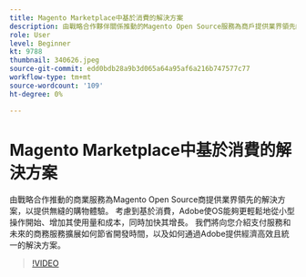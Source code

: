 ```yaml
---
title: Magento Marketplace中基於消費的解決方案
description: 由戰略合作夥伴關係推動的Magento Open Source服務為商戶提供業界領先的解決方案，以提供無縫的購物經驗……（說明應介於60到160個字元之間）
role: User
level: Beginner
kt: 9788
thumbnail: 340626.jpeg
source-git-commit: edd0bdb28a9b3d065a64a95af6a216b747577c77
workflow-type: tm+mt
source-wordcount: '109'
ht-degree: 0%

---
```


# Magento Marketplace中基於消費的解決方案

由戰略合作推動的商業服務為Magento Open Source商提供業界領先的解決方案，以提供無縫的購物體驗。 考慮到基於消費，Adobe使OS能夠更輕鬆地從小型操作開始、增加其使用量和成本，同時加快其增長。 我們將向您介紹支付服務和未來的商務服務擴展如何節省開發時間，以及如何通過Adobe提供經濟高效且統一的解決方案。

>[!VIDEO](https://video.tv.adobe.com/v/340626/?quality=12&learn=on)
